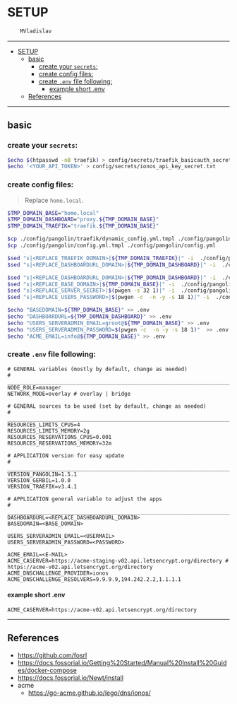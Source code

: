 # SETUP

```sh
    MVladislav
```

---

- [SETUP](#setup)
  - [basic](#basic)
    - [create your `secrets`:](#create-your-secrets)
    - [create config files:](#create-config-files)
    - [create `.env` file following:](#create-env-file-following)
      - [example short .env](#example-short-env)
  - [References](#references)

---

## basic

### create your `secrets`:

```sh
$echo $(htpasswd -nB traefik) > config/secrets/traefik_basicauth_secret.txt
$echo '<YOUR_API_TOKEN>' > config/secrets/ionos_api_key_secret.txt
```

### create config files:

> Replace `home.local`.

```sh
$TMP_DOMAIN_BASE="home.local"
$TMP_DOMAIN_DASHBOARD="proxy.${TMP_DOMAIN_BASE}"
$TMP_DOMAIN_TRAEFIK="traefik.${TMP_DOMAIN_BASE}"

$cp ./config/pangolin/traefik/dynamic_config.yml.tmpl ./config/pangolin/traefik/dynamic_config.yml
$cp ./config/pangolin/config.yml.tmpl ./config/pangolin/config.yml

$sed "s|<REPLACE_TRAEFIK_DOMAIN>|${TMP_DOMAIN_TRAEFIK}|" -i  ./config/pangolin/traefik/dynamic_config.yml
$sed "s|<REPLACE_DASHBOARDURL_DOMAIN>|${TMP_DOMAIN_DASHBOARD}|" -i  ./config/pangolin/traefik/dynamic_config.yml

$sed "s|<REPLACE_DASHBOARDURL_DOMAIN>|${TMP_DOMAIN_DASHBOARD}|" -i  ./config/pangolin/config.yml
$sed "s|<REPLACE_BASE_DOMAIN>|${TMP_DOMAIN_BASE}|" -i  ./config/pangolin/config.yml
$sed "s|<REPLACE_SERVER_SECRET>|$(pwgen -s 32 1)|" -i  ./config/pangolin/config.yml
$sed "s|<REPLACE_USERS_PASSWORD>|$(pwgen -c  -n -y -s 18 1)|" -i  ./config/pangolin/config.yml

$echo "BASEDOMAIN=${TMP_DOMAIN_BASE}" >> .env
$echo "DASHBOARDURL=${TMP_DOMAIN_DASHBOARD}" >> .env
$echo "USERS_SERVERADMIN_EMAIL=groot@${TMP_DOMAIN_BASE}" >> .env
$echo "USERS_SERVERADMIN_PASSWORD=$(pwgen -c  -n -y -s 18 1)"  >> .env
$echo "ACME_EMAIL=info@${TMP_DOMAIN_BASE}" >> .env
```

### create `.env` file following:

```env
# GENERAL variables (mostly by default, change as needed)
# ______________________________________________________________________________
NODE_ROLE=manager
NETWORK_MODE=overlay # overlay | bridge

# GENERAL sources to be used (set by default, change as needed)
# ______________________________________________________________________________
RESOURCES_LIMITS_CPUS=4
RESOURCES_LIMITS_MEMORY=2g
RESOURCES_RESERVATIONS_CPUS=0.001
RESOURCES_RESERVATIONS_MEMORY=32m

# APPLICATION version for easy update
# ______________________________________________________________________________
VERSION_PANGOLIN=1.5.1
VERSION_GERBIL=1.0.0
VERSION_TRAEFIK=v3.4.1

# APPLICATION general variable to adjust the apps
# ______________________________________________________________________________
DASHBOARDURL=<REPLACE_DASHBOARDURL_DOMAIN>
BASEDOMAIN=<BASE_DOMAIN>

USERS_SERVERADMIN_EMAIL=<USERMAIL>
USERS_SERVERADMIN_PASSWORD=<PASSWORD>

ACME_EMAIL=<E-MAIL>
ACME_CASERVER=https://acme-staging-v02.api.letsencrypt.org/directory # https://acme-v02.api.letsencrypt.org/directory
ACME_DNSCHALLENGE_PROVIDER=ionos
ACME_DNSCHALLENGE_RESOLVERS=9.9.9.9,194.242.2.2,1.1.1.1
```

#### example short .env

```env
ACME_CASERVER=https://acme-v02.api.letsencrypt.org/directory
```

---

## References

- <https://github.com/fosrl>
- <https://docs.fossorial.io/Getting%20Started/Manual%20Install%20Guides/docker-compose>
- <https://docs.fossorial.io/Newt/install>
- acme
  - <https://go-acme.github.io/lego/dns/ionos/>
